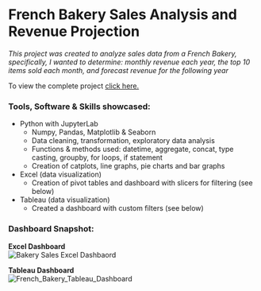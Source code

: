 # French Bakery Sales Analysis and Revenue Projection

*This project was created to analyze sales data from a French Bakery, specifically, I wanted to determine: monthly revenue each year, the top 10 items sold each month, and forecast revenue for the following year*

To view the complete project [click here.](https://github.com/peige07/Analytics-Portfolio/blob/main/Python%20Projects/French%20Bakery%20Sales%20Analysis/French_Bakery.ipynb)

### Tools, Software & Skills showcased:
- Python with JupyterLab
  - Numpy, Pandas, Matplotlib & Seaborn
  - Data cleaning, transformation, exploratory data analysis
  - Functions & methods used: datetime, aggregate, concat, type casting, groupby, for loops, if statement
  - Creation of catplots, line graphs, pie charts and bar graphs
- Excel (data visualization)
  - Creation of pivot tables and dashboard with slicers for filtering (see below)
- Tableau (data visualization)
  - Created a dashboard with custom filters (see below)

### Dashboard Snapshot:

**Excel Dashboard**
<br>
![Bakery Sales Excel Dashbaord](https://github.com/peige07/Analytics-Portfolio/assets/136380370/a8fe4257-e082-41c8-8995-5ec589cc178a)
<br>

**Tableau Dashboard**
<br>
![French_Bakery_Tableau_Dashboard](https://github.com/peige07/Analytics-Portfolio/assets/136380370/7cfcac7e-ad70-472f-8f1d-d5213328a35c)
